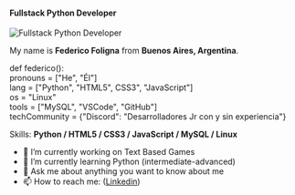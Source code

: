 #### **Fullstack Python Developer**
![**Fullstack Python Developer**](https://github.com/ffoligna/images/blob/main/AvatarSaludo.png)

My name is **Federico Foligna** from **Buenos Aires, Argentina**.

def federico\():<br>
    pronouns = \["He", "Él"]<br>
    lang = \["Python", "HTML5", CSS3", "JavaScript"]<br>
    os = "Linux"<br>
    tools = \["MySQL", "VSCode", "GitHub"]<br>
    techCommunity = \{"Discord": "Desarrolladores Jr con y sin experiencia"}<br>

Skills: **Python / HTML5 / CSS3 / JavaScript / MySQL / Linux**

- 🔭 I’m currently working on Text Based Games 
- 🌱 I’m currently learning Python (intermediate-advanced) 
- 💬 Ask me about anything you want to know about me 
- 📫 How to reach me: ([Linkedin](https://www.linkedin.com/in/federico-foligna/)) 


<!--
**ffoligna/ffoligna** is a ✨ _special_ ✨ repository because its `README.md` (this file) appears on your GitHub profile.

Here are some ideas to get you started:

- 🔭 I’m currently working on ...
- 🌱 I’m currently learning ...
- 👯 I’m looking to collaborate on ...
- 🤔 I’m looking for help with ...
- 💬 Ask me about ...
- 📫 How to reach me: ...
- 😄 Pronouns: ...
- ⚡ Fun fact: ...
-->
